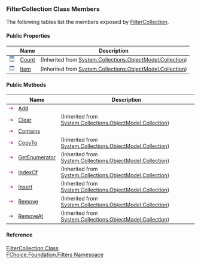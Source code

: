 ﻿### FilterCollection Class Members

The following tables list the members exposed by [FilterCollection](fcSDK~FChoice.Foundation.Filters.FilterCollection.md).

#### Public Properties

|   | Name | Description |
| --- | --- | --- |
| ![Public Property](dotnetimages/publicProperty.png) | [Count](#) | (Inherited from [System.Collections.ObjectModel.Collection<Filter>](#)) |
| ![Public Property](dotnetimages/publicProperty.png) | [Item](#) | (Inherited from [System.Collections.ObjectModel.Collection<Filter>](#)) |



#### Public Methods

|   | Name | Description |
| --- | --- | --- |
| ![Public Method](dotnetimages/publicMethod.png) | [Add](fcSDK~FChoice.Foundation.Filters.FilterCollection~Add.md) |   |
| ![Public Method](dotnetimages/publicMethod.png) | [Clear](#) | (Inherited from [System.Collections.ObjectModel.Collection<Filter>](#)) |
| ![Public Method](dotnetimages/publicMethod.png) | [Contains](fcSDK~FChoice.Foundation.Filters.FilterCollection~Contains.md) |   |
| ![Public Method](dotnetimages/publicMethod.png) | [CopyTo](#) | (Inherited from [System.Collections.ObjectModel.Collection<Filter>](#)) |
| ![Public Method](dotnetimages/publicMethod.png) | [GetEnumerator](#) | (Inherited from [System.Collections.ObjectModel.Collection<Filter>](#)) |
| ![Public Method](dotnetimages/publicMethod.png) | [IndexOf](#) | (Inherited from [System.Collections.ObjectModel.Collection<Filter>](#)) |
| ![Public Method](dotnetimages/publicMethod.png) | [Insert](#) | (Inherited from [System.Collections.ObjectModel.Collection<Filter>](#)) |
| ![Public Method](dotnetimages/publicMethod.png) | [Remove](#) | (Inherited from [System.Collections.ObjectModel.Collection<Filter>](#)) |
| ![Public Method](dotnetimages/publicMethod.png) | [RemoveAt](#) | (Inherited from [System.Collections.ObjectModel.Collection<Filter>](#)) |





#### Reference

[FilterCollection Class](fcSDK~FChoice.Foundation.Filters.FilterCollection.md)  
[FChoice.Foundation.Filters Namespace](fcSDK~FChoice.Foundation.Filters_namespace.md)